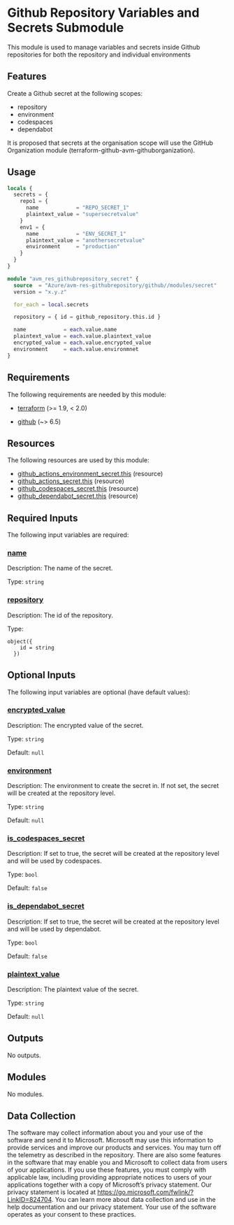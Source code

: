 <!-- BEGIN_TF_DOCS -->
# Github Repository Variables and Secrets Submodule

This module is used to manage variables and secrets inside Github repositories
for both the repository and individual environments

## Features

Create a Github secret at the following scopes:

- repository
- environment
- codespaces
- dependabot

It is proposed that secrets at the organisation scope will use the GitHub
Organization module (terraform-github-avm-githuborganization).

## Usage

```terraform
locals {
  secrets = {
    repo1 = {
      name            = "REPO_SECRET_1"
      plaintext_value = "supersecretvalue"
    }
    env1 = {
      name            = "ENV_SECRET_1"
      plaintext_value = "anothersecretvalue"
      environment     = "production"
    }
  }
}

module "avm_res_githubrepository_secret" {
  source  = "Azure/avm-res-githubrepository/github//modules/secret"
  version = "x.y.z"

  for_each = local.secrets

  repository = { id = github_repository.this.id }

  name            = each.value.name
  plaintext_value = each.value.plaintext_value
  encrypted_value = each.value.encrypted_value
  environment     = each.value.environmnet
}
```

<!-- markdownlint-disable MD013 -->
<!-- markdownlint-disable MD033 -->
## Requirements

The following requirements are needed by this module:

- <a name="requirement_terraform"></a> [terraform](#requirement\_terraform) (>= 1.9, < 2.0)

- <a name="requirement_github"></a> [github](#requirement\_github) (~> 6.5)

<!-- markdownlint-disable MD013 -->
## Resources

The following resources are used by this module:

- [github_actions_environment_secret.this](https://registry.terraform.io/providers/integrations/github/latest/docs/resources/actions_environment_secret) (resource)
- [github_actions_secret.this](https://registry.terraform.io/providers/integrations/github/latest/docs/resources/actions_secret) (resource)
- [github_codespaces_secret.this](https://registry.terraform.io/providers/integrations/github/latest/docs/resources/codespaces_secret) (resource)
- [github_dependabot_secret.this](https://registry.terraform.io/providers/integrations/github/latest/docs/resources/dependabot_secret) (resource)

<!-- markdownlint-disable MD013 -->
## Required Inputs

The following input variables are required:

### <a name="input_name"></a> [name](#input\_name)

Description: The name of the secret.

Type: `string`

### <a name="input_repository"></a> [repository](#input\_repository)

Description: The id of the repository.

Type:

```hcl
object({
    id = string
  })
```

## Optional Inputs

The following input variables are optional (have default values):

### <a name="input_encrypted_value"></a> [encrypted\_value](#input\_encrypted\_value)

Description: The encrypted value of the secret.

Type: `string`

Default: `null`

### <a name="input_environment"></a> [environment](#input\_environment)

Description: The environment to create the secret in. If not set, the secret will be created at the repository level.

Type: `string`

Default: `null`

### <a name="input_is_codespaces_secret"></a> [is\_codespaces\_secret](#input\_is\_codespaces\_secret)

Description: If set to true, the secret will be created at the repository level and will be used by codespaces.

Type: `bool`

Default: `false`

### <a name="input_is_dependabot_secret"></a> [is\_dependabot\_secret](#input\_is\_dependabot\_secret)

Description: If set to true, the secret will be created at the repository level and will be used by dependabot.

Type: `bool`

Default: `false`

### <a name="input_plaintext_value"></a> [plaintext\_value](#input\_plaintext\_value)

Description: The plaintext value of the secret.

Type: `string`

Default: `null`

## Outputs

No outputs.

## Modules

No modules.

<!-- markdownlint-disable MD013 -->
<!-- markdownlint-disable-next-line MD041 -->
## Data Collection

The software may collect information about you and your use of the software and send it to Microsoft. Microsoft may use this information to provide services and improve our products and services. You may turn off the telemetry as described in the repository. There are also some features in the software that may enable you and Microsoft to collect data from users of your applications. If you use these features, you must comply with applicable law, including providing appropriate notices to users of your applications together with a copy of Microsoft’s privacy statement. Our privacy statement is located at <https://go.microsoft.com/fwlink/?LinkID=824704>. You can learn more about data collection and use in the help documentation and our privacy statement. Your use of the software operates as your consent to these practices.
<!-- END_TF_DOCS -->